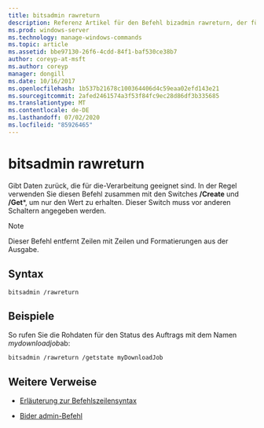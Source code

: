 ```yaml
---
title: bitsadmin rawreturn
description: Referenz Artikel für den Befehl bizadmin rawreturn, der für die Verarbeitung geeignete Daten zurückgibt.
ms.prod: windows-server
ms.technology: manage-windows-commands
ms.topic: article
ms.assetid: bbe97130-26f6-4cdd-84f1-baf530ce38b7
author: coreyp-at-msft
ms.author: coreyp
manager: dongill
ms.date: 10/16/2017
ms.openlocfilehash: 1b537b21678c100364406d4c59eaa02efd143e21
ms.sourcegitcommit: 2afed2461574a3f53f84fc9ec28d86df3b335685
ms.translationtype: MT
ms.contentlocale: de-DE
ms.lasthandoff: 07/02/2020
ms.locfileid: "85926465"
---
```

# <a name="bitsadmin-rawreturn"></a>bitsadmin rawreturn

Gibt Daten zurück, die für die-Verarbeitung geeignet sind. In der Regel verwenden Sie diesen Befehl zusammen mit den Switches **/Create** und **/Get***, um nur den Wert zu erhalten. Dieser Switch muss vor anderen Schaltern angegeben werden.

> [!NOTE]
> Dieser Befehl entfernt Zeilen mit Zeilen und Formatierungen aus der Ausgabe.

## <a name="syntax"></a>Syntax

```
bitsadmin /rawreturn
```

## <a name="examples"></a>Beispiele

So rufen Sie die Rohdaten für den Status des Auftrags mit dem Namen *mydownloadjob*ab:

```
bitsadmin /rawreturn /getstate myDownloadJob
```

## <a name="additional-references"></a>Weitere Verweise

- [Erläuterung zur Befehlszeilensyntax](command-line-syntax-key.md)

- [Bider admin-Befehl](bitsadmin.md)
